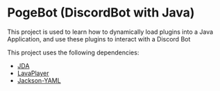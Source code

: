 # PogeBot (DiscordBot with Java)
This project is used to learn how to dynamically load plugins into a Java Application, 
and use these plugins to interact with a Discord Bot

This project uses the following dependencies:
* [JDA](https://github.com/DV8FromTheWorld/JDA)
* [LavaPlayer](https://github.com/sedmelluq/lavaplayer)
* [Jackson-YAML](https://github.com/FasterXML/jackson-dataformat-yaml)
